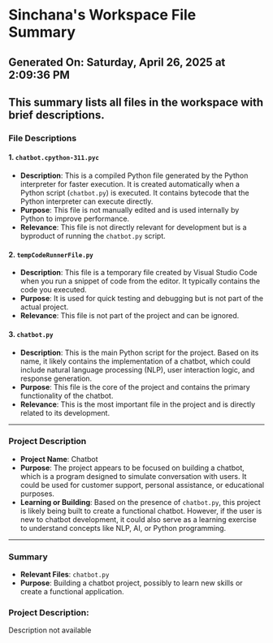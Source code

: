 # Sinchana's Workspace File Summary
## Generated On: Saturday, April 26, 2025 at 2:09:36 PM
This summary lists all files in the workspace with brief descriptions.
---
### File Descriptions

#### 1. `chatbot.cpython-311.pyc`
- **Description**: This is a compiled Python file generated by the Python interpreter for faster execution. It is created automatically when a Python script (`chatbot.py`) is executed. It contains bytecode that the Python interpreter can execute directly.
- **Purpose**: This file is not manually edited and is used internally by Python to improve performance.
- **Relevance**: This file is not directly relevant for development but is a byproduct of running the `chatbot.py` script.

#### 2. `tempCodeRunnerFile.py`
- **Description**: This file is a temporary file created by Visual Studio Code when you run a snippet of code from the editor. It typically contains the code you executed.
- **Purpose**: It is used for quick testing and debugging but is not part of the actual project.
- **Relevance**: This file is not part of the project and can be ignored.

#### 3. `chatbot.py`
- **Description**: This is the main Python script for the project. Based on its name, it likely contains the implementation of a chatbot, which could include natural language processing (NLP), user interaction logic, and response generation.
- **Purpose**: This file is the core of the project and contains the primary functionality of the chatbot.
- **Relevance**: This is the most important file in the project and is directly related to its development.

---

### Project Description
- **Project Name**: Chatbot
- **Purpose**: The project appears to be focused on building a chatbot, which is a program designed to simulate conversation with users. It could be used for customer support, personal assistance, or educational purposes.
- **Learning or Building**: Based on the presence of `chatbot.py`, this project is likely being built to create a functional chatbot. However, if the user is new to chatbot development, it could also serve as a learning exercise to understand concepts like NLP, AI, or Python programming.

---

### Summary
- **Relevant Files**: `chatbot.py`
- **Purpose**: Building a chatbot project, possibly to learn new skills or create a functional application. 
### Project Description:
 Description not available

